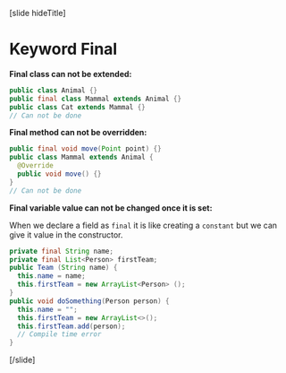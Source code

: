 [slide hideTitle]

# Keyword Final

**Final class can not be extended:**

```java
public class Animal {}
public final class Mammal extends Animal {}
public class Cat extends Mammal {}
// Can not be done
```

**Final method can not be overridden:**

```java
public final void move(Point point) {}
public class Mammal extends Animal {
  @Override 
  public void move() {}
}
// Can not be done
```

**Final variable value can not be changed once it is set:**

When we declare a field as `final` it is like creating a `constant` but we can give it value in the constructor.

```java
private final String name;
private final List<Person> firstTeam;
public Team (String name) {
  this.name = name;
  this.firstTeam = new ArrayList<Person> ();
}
public void doSomething(Person person) {
  this.name = "";
  this.firstTeam = new ArrayList<>();
  this.firstTeam.add(person);
  // Compile time error
}
```
[/slide]